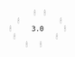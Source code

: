                   
          🕯  🕯
      🕯          🕯
    🕯     3.0     🕯
     🕯          🕯
        🕯   🕯
                          
                       
